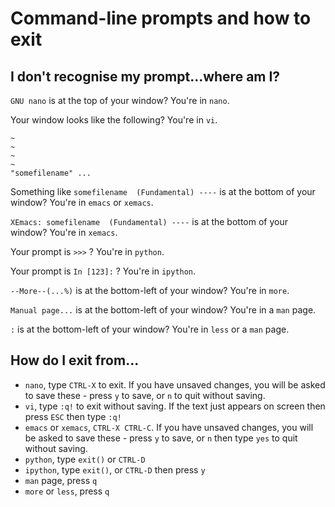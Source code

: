 # Command-line prompts and how to exit

## I don't recognise my prompt...where am I?

`GNU nano` is at the top of your window? You're in `nano`.

Your window looks like the following? You're in `vi`.

    ~
    ~
    ~    
    ~
    "somefilename" ...


Something like `somefilename  (Fundamental) ----` is at the bottom of your window? You're in `emacs` or `xemacs`.

`XEmacs: somefilename  (Fundamental) ----` is at the bottom of your window? You're in `xemacs`.

Your prompt is `>>>` ? You're in `python`.

Your prompt is `In [123]:` ? You're in `ipython`.

`--More--(...%)` is at the bottom-left of your window? You're in `more`.

`Manual page...` is at the bottom-left of your window? You're in a `man` page.

`:` is at the bottom-left of your window? You're in `less` or a `man` page.

## How do I exit from...

* `nano`, type `CTRL-X` to exit. If you have unsaved changes, you will be asked to save these - press `y` to save, or `n` to quit without saving.
* `vi`, type `:q!` to exit without saving. If the text just appears on screen then press `ESC` then type `:q!`
* `emacs` or `xemacs`, `CTRL-X CTRL-C`. If you have unsaved changes, you will be asked to save these - press `y` to save, or `n` then type `yes` to quit without saving.
* `python`, type `exit()` or `CTRL-D`
* `ipython`, type `exit()`, or `CTRL-D` then press `y`
* `man` page, press `q`
* `more` or `less`, press `q`
